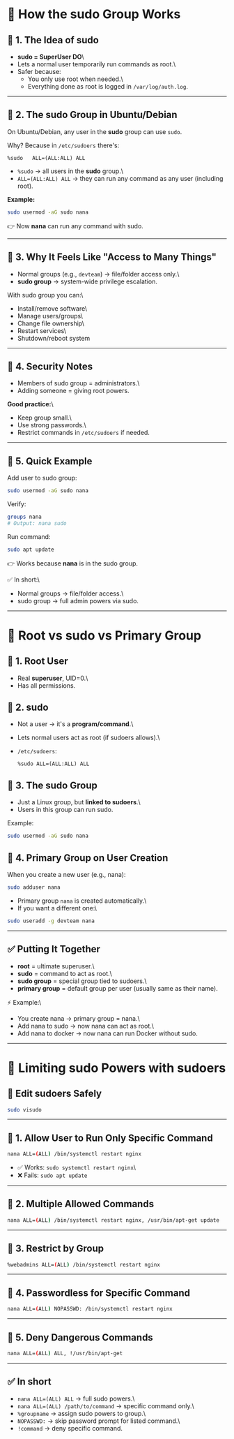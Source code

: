 # 📝 How the sudo Group Works

## 🔹 1. The Idea of sudo

-   **sudo = SuperUser DO**\
-   Lets a normal user temporarily run commands as root.\
-   Safer because:
    -   You only use root when needed.\
    -   Everything done as root is logged in `/var/log/auth.log`.

------------------------------------------------------------------------

## 🔹 2. The sudo Group in Ubuntu/Debian

On Ubuntu/Debian, any user in the **sudo** group can use `sudo`.

Why? Because in `/etc/sudoers` there's:

    %sudo   ALL=(ALL:ALL) ALL

-   `%sudo` → all users in the **sudo** group.\
-   `ALL=(ALL:ALL) ALL` → they can run any command as any user
    (including root).

**Example:**

``` bash
sudo usermod -aG sudo nana
```

👉 Now **nana** can run any command with sudo.

------------------------------------------------------------------------

## 🔹 3. Why It Feels Like "Access to Many Things"

-   Normal groups (e.g., `devteam`) → file/folder access only.\
-   **sudo group** → system-wide privilege escalation.

With sudo group you can:\
- Install/remove software\
- Manage users/groups\
- Change file ownership\
- Restart services\
- Shutdown/reboot system

------------------------------------------------------------------------

## 🔹 4. Security Notes

-   Members of sudo group = administrators.\
-   Adding someone = giving root powers.

**Good practice:**\
- Keep group small.\
- Use strong passwords.\
- Restrict commands in `/etc/sudoers` if needed.

------------------------------------------------------------------------

## 🔹 5. Quick Example

Add user to sudo group:

``` bash
sudo usermod -aG sudo nana
```

Verify:

``` bash
groups nana
# Output: nana sudo
```

Run command:

``` bash
sudo apt update
```

👉 Works because **nana** is in the sudo group.

✅ In short:\
- Normal groups → file/folder access.\
- sudo group → full admin powers via sudo.

------------------------------------------------------------------------

# 📝 Root vs sudo vs Primary Group

## 🔹 1. Root User

-   Real **superuser**, UID=0.\
-   Has all permissions.

## 🔹 2. sudo

-   Not a user → it's a **program/command**.\

-   Lets normal users act as root (if sudoers allows).\

-   `/etc/sudoers`:

        %sudo ALL=(ALL:ALL) ALL

## 🔹 3. The sudo Group

-   Just a Linux group, but **linked to sudoers**.\
-   Users in this group can run sudo.

Example:

``` bash
sudo usermod -aG sudo nana
```

## 🔹 4. Primary Group on User Creation

When you create a new user (e.g., nana):

``` bash
sudo adduser nana
```

-   Primary group `nana` is created automatically.\
-   If you want a different one:\

``` bash
sudo useradd -g devteam nana
```

------------------------------------------------------------------------

## ✅ Putting It Together

-   **root** = ultimate superuser.\
-   **sudo** = command to act as root.\
-   **sudo group** = special group tied to sudoers.\
-   **primary group** = default group per user (usually same as their
    name).

⚡ Example:\
- You create nana → primary group = nana.\
- Add nana to sudo → now nana can act as root.\
- Add nana to docker → now nana can run Docker without sudo.

------------------------------------------------------------------------

# 📝 Limiting sudo Powers with sudoers

## 🔹 Edit sudoers Safely

``` bash
sudo visudo
```

------------------------------------------------------------------------

## 🔹 1. Allow User to Run Only Specific Command

``` bash
nana ALL=(ALL) /bin/systemctl restart nginx
```

-   ✅ Works: `sudo systemctl restart nginx`\
-   ❌ Fails: `sudo apt update`

------------------------------------------------------------------------

## 🔹 2. Multiple Allowed Commands

``` bash
nana ALL=(ALL) /bin/systemctl restart nginx, /usr/bin/apt-get update
```

------------------------------------------------------------------------

## 🔹 3. Restrict by Group

``` bash
%webadmins ALL=(ALL) /bin/systemctl restart nginx
```

------------------------------------------------------------------------

## 🔹 4. Passwordless for Specific Command

``` bash
nana ALL=(ALL) NOPASSWD: /bin/systemctl restart nginx
```

------------------------------------------------------------------------

## 🔹 5. Deny Dangerous Commands

``` bash
nana ALL=(ALL) ALL, !/usr/bin/apt-get
```

------------------------------------------------------------------------

## ✅ In short

-   `nana ALL=(ALL) ALL` → full sudo powers.\
-   `nana ALL=(ALL) /path/to/command` → specific command only.\
-   `%groupname` → assign sudo powers to group.\
-   `NOPASSWD:` → skip password prompt for listed command.\
-   `!command` → deny specific command.
